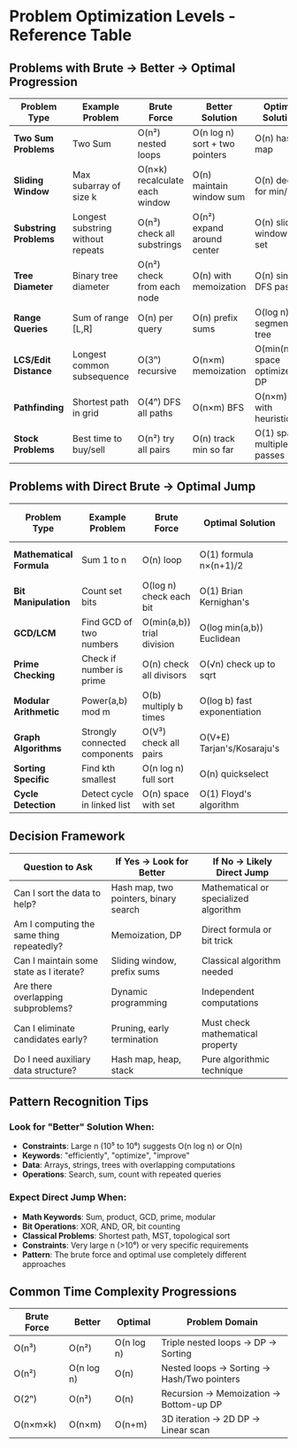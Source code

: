 # Problem Optimization Levels - Reference Table

## Problems with Brute → Better → Optimal Progression

| Problem Type | Example Problem | Brute Force | Better Solution | Optimal Solution | Key Indicator |
|--------------|-----------------|-------------|----------------|------------------|---------------|
| **Two Sum Problems** | Two Sum | O(n²) nested loops | O(n log n) sort + two pointers | O(n) hash map | Can we avoid checking all pairs? |
| **Sliding Window** | Max subarray of size k | O(n×k) recalculate each window | O(n) maintain window sum | O(n) deque for min/max | Overlapping computations |
| **Substring Problems** | Longest substring without repeats | O(n³) check all substrings | O(n²) expand around center | O(n) sliding window + set | Can we reuse previous work? |
| **Tree Diameter** | Binary tree diameter | O(n²) check from each node | O(n) with memoization | O(n) single DFS pass | Redundant subtree calculations |
| **Range Queries** | Sum of range [L,R] | O(n) per query | O(n) prefix sums | O(log n) segment tree | Multiple queries on same data |
| **LCS/Edit Distance** | Longest common subsequence | O(3ⁿ) recursive | O(n×m) memoization | O(min(n,m)) space optimized DP | Overlapping subproblems |
| **Pathfinding** | Shortest path in grid | O(4ⁿ) DFS all paths | O(n×m) BFS | O(n×m) A* with heuristic | Can we avoid exploring all paths? |
| **Stock Problems** | Best time to buy/sell | O(n²) try all pairs | O(n) track min so far | O(1) space multiple passes | Can we make decisions greedily? |

## Problems with Direct Brute → Optimal Jump

| Problem Type | Example Problem | Brute Force | Optimal Solution | Why No Middle Ground | Key Indicator |
|--------------|-----------------|-------------|------------------|---------------------|---------------|
| **Mathematical Formula** | Sum 1 to n | O(n) loop | O(1) formula n×(n+1)/2 | Direct mathematical property | Simple arithmetic progression |
| **Bit Manipulation** | Count set bits | O(log n) check each bit | O(1) Brian Kernighan's | Specific bit trick | Powers of 2 or XOR operations |
| **GCD/LCM** | Find GCD of two numbers | O(min(a,b)) trial division | O(log min(a,b)) Euclidean | Mathematical algorithm | Number theory problem |
| **Prime Checking** | Check if number is prime | O(n) check all divisors | O(√n) check up to sqrt | Mathematical optimization | Divisibility properties |
| **Modular Arithmetic** | Power(a,b) mod m | O(b) multiply b times | O(log b) fast exponentiation | Mathematical property | Large exponents |
| **Graph Algorithms** | Strongly connected components | O(V³) check all pairs | O(V+E) Tarjan's/Kosaraju's | Specialized algorithm | Classical graph problem |
| **Sorting Specific** | Find kth smallest | O(n log n) full sort | O(n) quickselect | Specialized selection | Only need partial order |
| **Cycle Detection** | Detect cycle in linked list | O(n) space with set | O(1) Floyd's algorithm | Specialized technique | Pointer manipulation |

## Decision Framework

| Question to Ask | If Yes → Look for Better | If No → Likely Direct Jump |
|-----------------|-------------------------|---------------------------|
| Can I sort the data to help? | Hash map, two pointers, binary search | Mathematical or specialized algorithm |
| Am I computing the same thing repeatedly? | Memoization, DP | Direct formula or bit trick |
| Can I maintain some state as I iterate? | Sliding window, prefix sums | Classical algorithm needed |
| Are there overlapping subproblems? | Dynamic programming | Independent computations |
| Can I eliminate candidates early? | Pruning, early termination | Must check mathematical property |
| Do I need auxiliary data structure? | Hash map, heap, stack | Pure algorithmic technique |

## Pattern Recognition Tips

### Look for "Better" Solution When:
- **Constraints**: Large n (10⁵ to 10⁶) suggests O(n log n) or O(n)
- **Keywords**: "efficiently", "optimize", "improve"
- **Data**: Arrays, strings, trees with overlapping computations
- **Operations**: Search, sum, count with repeated queries

### Expect Direct Jump When:
- **Math Keywords**: Sum, product, GCD, prime, modular
- **Bit Operations**: XOR, AND, OR, bit counting
- **Classical Problems**: Shortest path, MST, topological sort
- **Constraints**: Very large n (>10⁶) or very specific requirements
- **Pattern**: The brute force and optimal use completely different approaches

## Common Time Complexity Progressions

| Brute Force | Better | Optimal | Problem Domain |
|-------------|--------|---------|----------------|
| O(n³) | O(n²) | O(n log n) | Triple nested loops → DP → Sorting |
| O(n²) | O(n log n) | O(n) | Nested loops → Sorting → Hash/Two pointers |
| O(2ⁿ) | O(n²) | O(n) | Recursion → Memoization → Bottom-up DP |
| O(n×m×k) | O(n×m) | O(n+m) | 3D iteration → 2D DP → Linear scan |